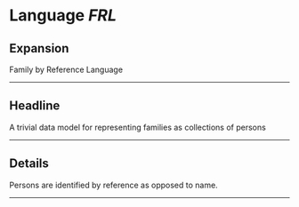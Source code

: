 # Language *FRL*
## Expansion
Family by Reference Language

---
## Headline
A trivial data model for representing families as collections of persons

---
## Details
Persons are identified by reference as opposed to name.

---
